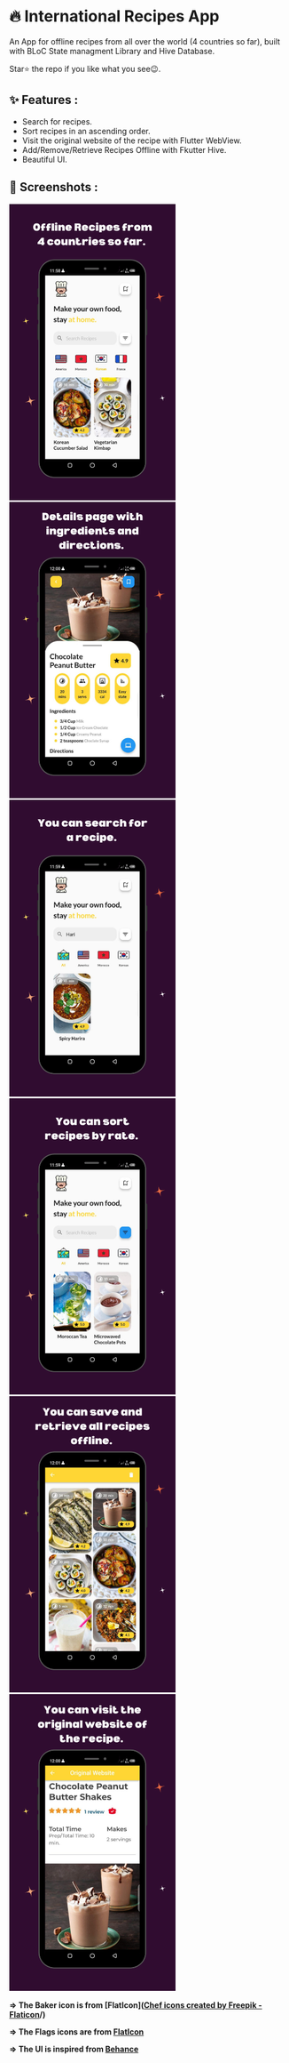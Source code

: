 # 🔥 International Recipes App

An App for offline recipes from all over the world (4 countries so far), built with BLoC State managment Library and Hive Database.

Star⭐ the repo if you like what you see😉.

## ✨ Features :
- Search for recipes.
- Sort recipes in an ascending order.
- Visit the original website of the recipe with Flutter WebView.
- Add/Remove/Retrieve Recipes Offline with Fkutter Hive.
- Beautiful UI.

## 📸 Screenshots :

<img src="screenshots/screenshot01.png" width="300"> <img src="screenshots/screenshot02.png" width="300"> <img src="screenshots/screenshot03.png" width="300">
<img src="screenshots/screenshot04.png" width="300"> <img src="screenshots/screenshot05.png" width="300"> <img src="screenshots/screenshot06.png" width="300">




**=> The Baker icon is from [FlatIcon](<a href="https://www.flaticon.com/free-icons/chef" title="chef icons">Chef icons created by Freepik - Flaticon</a>/)**

**=> The Flags icons are from [FlatIcon](https://www.flaticon.com/packs/flags-collection)**

**=> The UI is inspired from [Behance](https://www.behance.net/gallery/96301779/Mobile-App-Food-Recipe-Application)**





